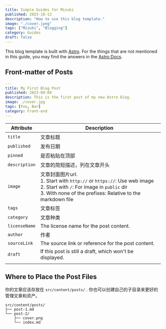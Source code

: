 ```yaml
---
title: Simple Guides for Mizuki
published: 2025-10-13
description: "How to use this blog template."
image: "./cover.jpeg"
tags: ["Mizuki", "Blogging"]
category: Guides
draft: false
---
```



This blog template is built with [Astro](https://astro.build/). For the things that are not mentioned in this guide, you may find the answers in the [Astro Docs](https://docs.astro.build/).

## Front-matter of Posts

```yaml
---
title: My First Blog Post
published: 2023-09-09
description: This is the first post of my new Astro blog.
image: ./cover.jpg
tags: [Foo, Bar]
category: Front-end
---
```




| Attribute         | Description                                                                                                                                                                                                 |
|-------------------|-------------------------------------------------------------------------------------------------------------------------------------------------------------------------------------------------------------|
| `title`           | 文章标题                                                                                                                                                                                     |
| `published`       | 发布日期                                                                                                                                                                           |
| `pinned`          | 是否粘贴在顶部                                                                                                                                                   |
| `description`     | 文章的简短描述，列在文章开头                                                                                                                                                   |
| `image`           | 文章封面图片url.<br/>1. Start with `http://` or `https://`: Use web image<br/>2. Start with `/`: For image in `public` dir<br/>3. With none of the prefixes: Relative to the markdown file |
| `tags`            | 文章标签                                                                                                                                                                                      |
| `category`        | 文章种类                                                                                                                                                                                   |
| `licenseName`     | The license name for the post content.                                                                                                                                                                      |
| `author`          | 作者                                                                                                                                                                      |
| `sourceLink`      | The source link or reference for the post content.                                                                                                                                                          |
| `draft`           | If this post is still a draft, which won't be displayed.                                                                                                                                                    |
                                                                                                                                                 |

## Where to Place the Post Files


你的文章应该存放在 `src/content/posts/` . 你也可以创建自己的子目录来更好的管理文章和资产。

```
src/content/posts/
├── post-1.md
└── post-2/
    ├── cover.png
    └── index.md
```